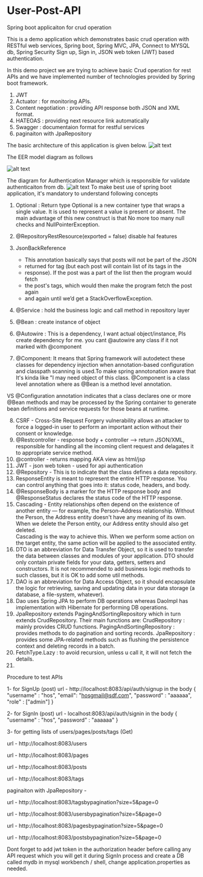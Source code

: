 # User-Post-API
Spring boot applicaiton for crud operation

This is a demo application which demonstrates basic crud operation with RESTful web services, 
Spring boot, Spring MVC, JPA, Connect to MYSQL db, Spring Security  Sign up, Sign in, 
JSON web token (JWT) based authentication. 

In this demo project we are trying to achieve basic Crud operation for rest APIs and we have
implemented number of technologies provided by Spring boot framework.

1) JWT
2) Actuator : for monitoring APIs.
3) Content negotiation : providing API response both JSON and XML format.
4) HATEOAS : providing next resource link automatically
5) Swagger : documentaion format for restful services
6) paginaiton with JpaRepository


The basic architecture of this application is given below. 
![alt text](
https://github.com/FirozHasan007/user-post-api/blob/master/High-Level-Design.png
)


The EER model diagram as follows 

![alt text](
https://github.com/FirozHasan007/user-post-api/blob/master/mydb.png
)

The diagram for Authentication Manager which is responsible for validate authenticaiton from db.
![alt text](
https://github.com/FirozHasan007/user-post-api/blob/master/authmanager.png
)
To make best use of spring boot application, it's mandatory to understand following concepts

1) Optional : Return type Optional is a new container type that wraps a single value. It is used 
    to represent a value is present or absent. The main advantage of this new construct is that 
    No more too many null checks and NullPointerException.
2) @RepositoryRestResource(exported = false) disable hal features
3) JsonBackReference
   	 * This annotation basically says that posts will not be part of the JSON
   	 * returned for tag (but each post will contain list of its tags in the
   	 * response). If the post was a part of the list then the program would fetch
   	 * the post's tags, which would then make the program fetch the post again
   	 * and again until we’d get a StackOverflowException.
   	 
4) @Service : hold the business logic and call method in repository layer
5) @Bean : create instance of object 
6) @Autowire : This is a dependency, I want actual object/instance, Pls create dependency for me. you cant @autowire any
    class if it not marked with @component
7) @Component: It means that Spring framework will autodetect these classes for dependency injection when 
    annotation-based configuration and classpath scanning is used.To make spring annotonation aware that 
    It's kinda like "I may need object of this class. @Component is a class level annotation where as 
    @Bean is a method level annotation.

VS
     @Configuration annotation indicates that a class declares one or more @Bean methods and may be processed 
     by the Spring container to generate bean definitions and service requests for those beans at runtime.
     
     
8) CSRF - Cross-Site Request Forgery vulnerability allows an attacker to force 
    a logged-in user to perform an important action without their consent or knowledge.
9) @Restcontroller - response body + controller --> return JSON/XML, responsible for handling all the incoming client
    request and delagates it to appropriate service method. 
10) @controller - returns mapping AKA view as html/jsp
11) JWT - json web token - used for api authentication 
12) @Repository - This is to indicate that the class defines a data repository.
13) ResponseEntity is meant to represent the entire HTTP response. 
    You can control anything that goes into it: status code, headers, and body.
14) @ResponseBody is a marker for the HTTP response body and @ResponseStatus declares the 
    status code of the HTTP response.
15) Cascading - Entity relationships often depend on the existence of another entity — for example, 
    the Person–Address relationship. Without the Person, the Address entity doesn't have any meaning of 
    its own. When we delete the Person entity, our Address entity should also get deleted.        
    Cascading is the way to achieve this. When we perform some action on the target entity, 
    the same action will be applied to the associated entity.
17) DTO is an abbreviation for Data Transfer Object, 
    so it is used to transfer the data between classes and modules of your application. 
    DTO should only contain private fields for your data, getters, setters and constructors. 
    It is not recommended to add business logic methods to such classes, but it is OK to add 
    some util methods. 
18) DAO is an abbreviation for Data Access Object, 
    so it should encapsulate the logic for retrieving, saving and updating data in your
    data storage (a database, a file-system, whatever).
19) Dao uses Spring JPA to perform DB operations whereas DaoImpl has implementation with 
    Hibernate for performing DB operations.
20) JpaRepository extends PagingAndSortingRepository which in turn extends CrudRepository.
    Their main functions are:
    CrudRepository : mainly provides CRUD functions.
    PagingAndSortingRepository : provides methods to do pagination and sorting records.
    JpaRepository : provides some JPA-related methods such as flushing the persistence context and deleting records in a batch.
21) FetchType.Lazy : to avoid recursion, unless u call it, it will not fetch the details.
22) 

Procedure to test APIs

1- for SignUp (post)
 url - http://localhost:8083/api/auth/signup
 in the body 
 {
 "username" : "hos",
 "email": "hosgmail@sdf.com",
 "password" : "aaaaaa",
 "role" : ["admin"]
 }
 
 2- for SignIn (post)
 url - localhost:8083/api/auth/signin
 in the body 
 {
 "username" : "hos",
 "password" : "aaaaaa"
 }
 
 3- for getting lists of users/pages/posts/tags (Get)
 
 url - http://localhost:8083/users
 
 url - http://localhost:8083/pages
 
 url - http://localhost:8083/posts
 
 url - http://localhost:8083/tags
 
 paginaiton with JpaRepository - 
 
 url - http://localhost:8083/tagsbypagination?size=5&page=0
 
 url - http://localhost:8083/usersbypagination?size=5&page=0
 
 url - http://localhost:8083/pagesbypagination?size=5&page=0
 
 url - http://localhost:8083/postsbypagination?size=5&page=0
 
 
 
 
 Dont forget to add jwt token in the authorization header before calling any API request which
  you will get it during SignIn process and create a DB called mydb in mysql workbench / shell,
  change application.properties as needed.
